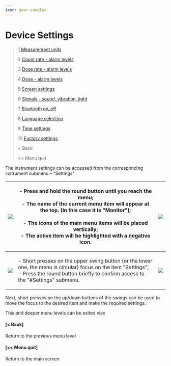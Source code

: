 ```yaml
---
icon: gear-complex
---
```


# Device Settings



> 1[ Measurement units](1-measurement-units.md)
>
> 2 [Count rate - alarm levels](2-count-rate-alarm-levels.md)
>
> 3 [Dose rate - alarm levels](3-dose-rate-alarm-levels.md)
>
> 4 [Dose - alarm levels](4-dose-alarm-levels.md)
>
> 5 [Screen settings](5-display-settings.md)
>
> 6 [Signals - sound, vibration, light](6-signals-sound-vibration-light.md)
>
> 7 [Bluetooth on\_off](7-bluetooth-on\_off.md)
>
> 8 [Language selection](8-language-selection.md)
>
> 9 [Time settings](9-time-settings.md)
>
> 10 [Factory settings](10-reset-to-factory-settings.md)
>
> < Back
>
> << Menu quit

The instrument settings can be accessed from the corresponding instrument submenu –  "Settings"

| ![](../../.gitbook/assets/presentation\_dose\_rate\_f.png) | <p>- Press and hold the round button until you reach the menu;<br>- The name of the current menu item will appear at the top. (In this case it is "Monitor");<br><br>- The icons of the main menu items will be placed vertically;<br>- The active item will be highlighted with a negative icon.</p> | ![](../../.gitbook/assets/menu\_monitor\_selected\_f.png)        |
| ---------------------------------------------------------- | ----------------------------------------------------------------------------------------------------------------------------------------------------------------------------------------------------------------------------------------------------------------------------------------------------- | ---------------------------------------------------------------- |
| ![](../../.gitbook/assets/menu\_settings\_selected\_f.png) | <p>- Short presses on the upper swing button (or the lower one, the menu is circular) focus on the item  "Settings";<br>- Press the round button briefly to confirm access to the "#Settings" submenu.</p>                                                                                            | ![](../../.gitbook/assets/settings\_modality\_Zv\_per\_h\_f.png) |

Next, short presses on the up/down buttons of the swings can be used to move the focus to the desired item and make the required settings.

This and deeper menu levels can be exited viax

#### \[< Back]

Return to the previous menu level

#### \[<< Menu quit]

Return to the main screen
